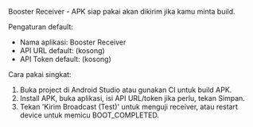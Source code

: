 Booster Receiver - APK siap pakai akan dikirim jika kamu minta build.

Pengaturan default:
- Nama aplikasi: Booster Receiver
- API URL default: (kosong)
- API Token default: (kosong)

Cara pakai singkat:
1. Buka project di Android Studio atau gunakan CI untuk build APK.
2. Install APK, buka aplikasi, isi API URL/token jika perlu, tekan Simpan.
3. Tekan 'Kirim Broadcast (Test)' untuk menguji receiver, atau restart device untuk memicu BOOT_COMPLETED.
